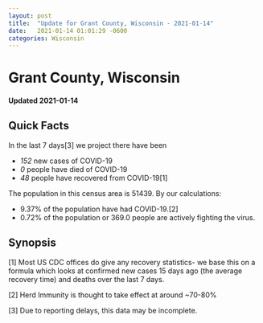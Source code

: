 ```yaml
---
layout: post
title:  "Update for Grant County, Wisconsin - 2021-01-14"
date:   2021-01-14 01:01:29 -0600
categories: Wisconsin
---
```


# Grant County, Wisconsin
#### Updated 2021-01-14

## Quick Facts

In the last 7 days[3] we project there have been
- *152* new cases of COVID-19
- *0* people have died of COVID-19
- *48* people have recovered from COVID-19[1]

The population in this census area is 51439. By our calculations:
- 9.37% of the population have had COVID-19.[2]
- 0.72% of the population or 369.0 people are actively fighting the virus.

## Synopsis




[1] Most US CDC offices do give any recovery statistics- we base this on a formula which looks at confirmed new cases
15 days ago (the average recovery time) and deaths over the last 7 days.

[2] Herd Immunity is thought to take effect at around ~70-80%

[3] Due to reporting delays, this data may be incomplete.
 
    